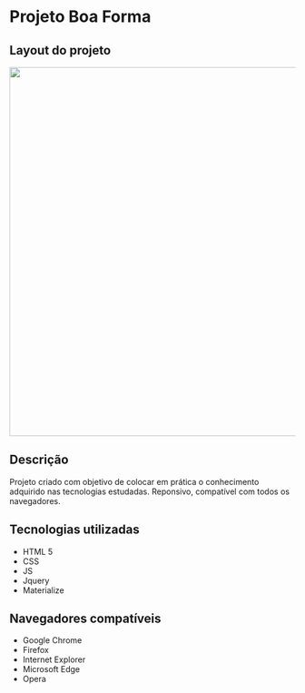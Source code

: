# Projeto Boa Forma

## Layout do projeto

<p align="center">
<img src="https://user-images.githubusercontent.com/47195193/81341277-a4e9ec80-9087-11ea-9876-d1a1cce50c50.png" width="650px">
</p>

## Descrição

Projeto criado com objetivo de colocar em prática o conhecimento adquirido nas tecnologias estudadas. Reponsivo, compatível com todos os navegadores.
## Tecnologias utilizadas

* HTML 5
* CSS
* JS
* Jquery
* Materialize

## Navegadores compatíveis

* Google Chrome
* Firefox
* Internet Explorer
* Microsoft Edge
* Opera





